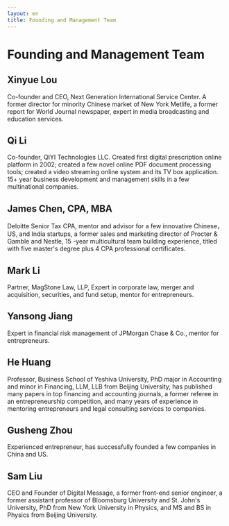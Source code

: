 ```yaml
---
layout: en
title: Founding and Management Team 
---
```

# Founding and Management Team

## Xinyue Lou
Co-founder and CEO, Next Generation International Service Center. A former director for minority Chinese market of New York Metlife, a former report for World Journal newspaper, expert in media broadcasting and education services.

## Qi Li
Co-founder, QIYI Technologies LLC. Created first digital prescription online platform in 2002; created a few novel online PDF document processing tools; created a video streaming online system and its TV box application. 15+ year business development and management skills in a few multinational companies.

## James Chen, CPA, MBA
Deloitte Senior Tax CPA, mentor and advisor for a few innovative Chinese，US, and India startups, a former sales and marketing director of Procter & Gamble and Nestle, 15 -year multicultural team building experience, titled with five master's degree plus 4 CPA professional certificates.

## Mark Li
Partner, MagStone Law, LLP, Expert in corporate law, merger and acquisition, securities, and fund setup, mentor for entrepreneurs.

## Yansong Jiang
Expert in financial risk management of JPMorgan Chase & Co., mentor for entrepreneurs.

## He Huang
Professor, Business School of Yeshiva University, PhD major in Accounting and minor in Financing, LLM, LLB from Beijing University, has published many papers in top financing and accounting journals, a former referee in an entrepreneurship competition, and many years of experience in mentoring entrepreneurs and legal consulting services to companies.

## Gusheng Zhou
Experienced entrepreneur, has successfully founded a few companies in China and US.

## Sam Liu
CEO and Founder of Digital Message, a former front-end senior engineer, a former assistant professor of Bloomsburg University and St. John's University, PhD from New York University in Physics, and MS and BS in Physics from Beijing University.


